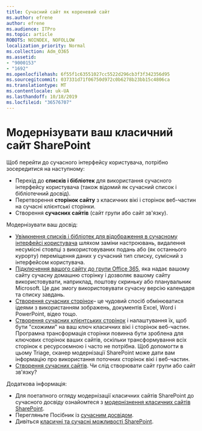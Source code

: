 ```yaml
---
title: Сучасний сайт як кореневий сайт
ms.author: efrene
author: efrene
ms.audience: ITPro
ms.topic: article
ROBOTS: NOINDEX, NOFOLLOW
localization_priority: Normal
ms.collection: Adm_O365
ms.assetid:
- "9000153"
- "1692"
ms.openlocfilehash: 6f55f1c63551027cc5522d296cb3f3f342356d95
ms.sourcegitcommit: 037331d71f06750d972c0b6278b23bb15c4806ca
ms.translationtype: MT
ms.contentlocale: uk-UA
ms.lasthandoff: 10/18/2019
ms.locfileid: "36576707"
---
```

# <a name="modernize-your-classic-sharepoint-site"></a>Модернізувати ваш класичний сайт SharePoint

Щоб перейти до сучасного інтерфейсу користувача, потрібно зосередитися на наступному:

- Перехід до **списків і бібліотек** для використання сучасного інтерфейсу користувача (також відомий як сучасний список і бібліотечний досвід).
- Перетворення **сторінок сайту** з класичних вікі і сторінок веб-частин на сучасні клієнтські сторінки.
- Створення **сучасних сайтів** (сайт групи або сайт зв'язку).

Модернізувати ваш досвід:
- [Увімкнення списків і бібліотек для відображення в сучасному інтерфейсі користувача](https://docs.microsoft.com/sharepoint/dev/transform/modernize-userinterface-lists-and-libraries) шляхом заміни настроювань, видалення несумісні стовпці з використовуваних подань або (як останнього курорту) переміщення даних у сучасний тип списку, сумісний з інтерфейсом користувача.
- [Підключення вашого сайту до групи Office 365](https://docs.microsoft.com/sharepoint/dev/transform/modernize-connect-to-office365-group), яка надає вашому сайту сучасну домашню сторінку і дозволяє вашому сайту використовувати, наприклад, поштову скриньку або планувальник Microsoft. Це дає змогу використовувати сучасну версію календаря та списку завдань.
- [Створення сучасних сторінок](https://support.office.com/article/create-and-use-modern-pages-on-a-sharepoint-site-b3d46deb-27a6-4b1e-87b8-df851e503dec)– це чудовий спосіб обмінюватися ідеями з використанням зображень, документів Excel, Word і PowerPoint, відео тощо.
- [Створення сучасних клієнтських сторінок](https://docs.microsoft.com/sharepoint/dev/transform/modernize-userinterface-site-pages) і налаштування їх, щоб бути "схожими" на ваш ключ класичних вікі і сторінок веб-частин. Програмна трансформація сторінки повинна бути зроблена для ключових сторінок ваших сайтів, оскільки трансформування всіх сторінок є ресурсоємною і часто не потрібна. Щоб допомогти в цьому Triage, сканер модернізації SharePoint може дати вам інформацію про використання поточних сторінок вікі і веб-частин.
- [Створення сучасних сайтів](https://support.office.com/article/create-a-team-site-in-sharepoint-ef10c1e7-15f3-42a3-98aa-b5972711777d). Чи слід створювати сайт групи або сайт зв'язку?

Додаткова інформація: 
- Для поетапного огляду модернізації класичних сайтів SharePoint до сучасного досвіду ознайомтеся з [модернізнення класичних сайтів SharePoint](https://docs.microsoft.com/sharepoint/dev/transform/modernize-classic-sites).
- Перегляньте Посібник із [сучасним досвідом](https://docs.microsoft.com/sharepoint/guide-to-sharepoint-modern-experience).
- Дивіться [класичні та сучасні можливості SharePoint](https://support.office.com/article/sharepoint-classic-and-modern-experiences-5725c103-505d-4a6e-9350-300d3ec7d73f). 




